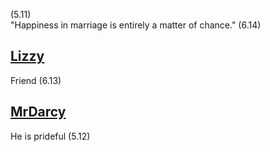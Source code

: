 (5.11)  
"Happiness in marriage is entirely a matter of chance." (6.14)

[Lizzy](Lizzy.md)
-
Friend (6.13)

[MrDarcy](MrDarcy.md)
-
He is prideful (5.12)